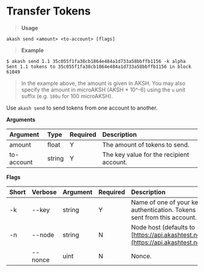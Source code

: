 # Transfer Tokens

> **Usage**

```text
akash send <amount> <to-account> [flags]
```

> **Example**

```text
$ akash send 1.1 35c055f1fa38cb1864e484a1d733a58bbffb1156 -k alpha
Sent 1.1 tokens to 35c055f1fa38cb1864e484a1d733a58bbffb1156 in block 61049
```

> In the example above, the amount is given in AKSH. You may also specify the amount in microAKSH \(AKSH \* 10^-6\) using the `u` unit suffix \(e.g. `100u` for 100 microAKSH\).

Use `akash send` to send tokens from one account to another.

**Arguments**

| Argument | Type | Required | Description |
| :--- | :--- | :--- | :--- |
| amount | float | Y | The amount of tokens to send. |
| to-account | string | Y | The key value for the recipient account. |

**Flags**

| Short | Verbose | Argument | Required | Description |
| :--- | :--- | :--- | :--- | :--- |
| -k | --key | string | Y | Name of one of your keys, for authentication. Tokens will be sent from this account. |
| -n | --node | string | N | Node host \(defaults to [https://api.akashtest.net:80](https://api.akashtest.net:80)\). |
|  | --nonce | uint | N | Nonce. |
